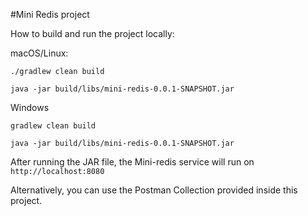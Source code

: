 #Mini Redis project

How to build and run the project locally:

macOS/Linux:

```./gradlew clean build```

```java -jar build/libs/mini-redis-0.0.1-SNAPSHOT.jar```

Windows

```gradlew clean build```

```java -jar build/libs/mini-redis-0.0.1-SNAPSHOT.jar```

After running the JAR file, the Mini-redis service will run on ```http://localhost:8080```

Alternatively, you can use the Postman Collection provided inside this project.
